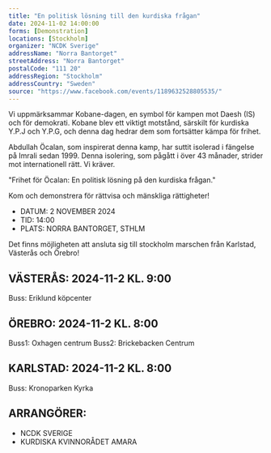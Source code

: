 ```yaml
---
title: "En politisk lösning till den kurdiska frågan"
date: 2024-11-02 14:00:00
forms: [Demonstration]
locations: [Stockholm]
organizer: "NCDK Sverige"
addressName: "Norra Bantorget"
streetAddress: "Norra Bantorget"
postalCode: "111 20"
addressRegion: "Stockholm"
addressCountry: "Sweden"
source: "https://www.facebook.com/events/1189632528805535/"
---
```

Vi uppmärksammar Kobane-dagen, en symbol för kampen mot Daesh (IS) och för demokrati. Kobane blev ett viktigt motstånd, särskilt för kurdiska Y.P.J och Y.P.G, och denna dag hedrar dem som fortsätter kämpa för frihet.

Abdullah Öcalan, som inspirerat denna kamp, har suttit isolerad i fängelse på Imrali sedan 1999. Denna isolering, som pågått i över 43 månader, strider mot internationell rätt. Vi kräver.

"Frihet för Öcalan: En politisk lösning på den kurdiska frågan."

Kom och demonstrera för rättvisa och mänskliga rättigheter!
- DATUM: 2 NOVEMBER 2024
- TID: 14:00
- PLATS: NORRA BANTORGET, STHLM

Det finns möjligheten att ansluta sig till stockholm marschen från Karlstad, Västerås och Örebro!

## VÄSTERÅS: 2024-11-2 KL. 9:00
Buss: Eriklund köpcenter

## ÖREBRO: 2024-11-2 KL. 8:00
Buss1: Oxhagen centrum
Buss2: Brickebacken Centrum

## KARLSTAD: 2024-11-2 KL. 8:00
Buss: Kronoparken Kyrka

## ARRANGÖRER:
- NCDK SVERIGE
- KURDISKA KVINNORÅDET AMARA